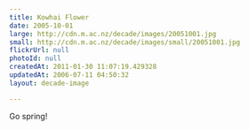 ```yaml
---
title: Kowhai Flower
date: 2005-10-01
large: http://cdn.m.ac.nz/decade/images/20051001.jpg
small: http://cdn.m.ac.nz/decade/images/small/20051001.jpg
flickrUrl: null
photoId: null
createdAt: 2011-01-30 11:07:19.429328
updatedAt: 2006-07-11 04:50:32
layout: decade-image

---
```

Go spring!
